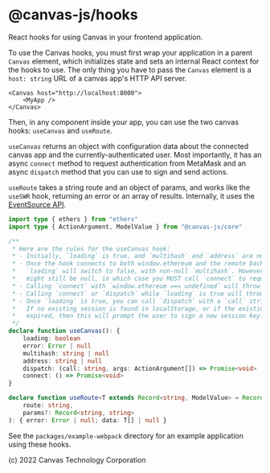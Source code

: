 # @canvas-js/hooks

React hooks for using Canvas in your frontend application.

To use the Canvas hooks, you must first wrap your application in a parent `Canvas` element, which initializes state and sets an internal React context for the hooks to use. The only thing you have to pass the `Canvas` element is a `host: string` URL of a canvas app's HTTP API server.

```tsx
<Canvas host="http://localhost:8000">
	<MyApp />
</Canvas>
```

Then, in any component inside your app, you can use the two canvas hooks: `useCanvas` and `useRoute`.

`useCanvas` returns an object with configuration data about the connected canvas app and the currently-authenticated user. Most importantly, it has an async `connect` method to request authentication from MetaMask and an async `dispatch` method that you can use to sign and send actions.

`useRoute` takes a string route and an object of params, and works like the `useSWR` hook, returning an error or an array of results. Internally, it uses the [EventSource API](https://developer.mozilla.org/en-US/docs/Web/API/EventSource).

```ts
import type { ethers } from "ethers"
import type { ActionArgument, ModelValue } from "@canvas-js/core"

/**
 * Here are the rules for the useCanvas hook:
 * - Initially, `loading` is true, and `multihash` and `address` are null.
 * - Once the hook connects to both window.ethereum and the remote backend,
 *   `loading` will switch to false, with non-null `multihash`. However, `address`
 *   might still be null, in which case you MUST call `connect` to request accounts.
 * - Calling `connect` with `window.ethereum === undefined` will throw an error.
 * - Calling `connect` or `dispatch` while `loading` is true will throw an error.
 * - Once `loading` is true, you can call `dispatch` with a `call` string and `args` array.
 *   If no existing session is found in localStorage, or if the existing session has
 *   expired, then this will prompt the user to sign a new session key.
 */
declare function useCanvas(): {
	loading: boolean
	error: Error | null
	multihash: string | null
	address: string | null
	dispatch: (call: string, args: ActionArgument[]) => Promise<void>
	connect: () => Promise<void>
}

declare function useRoute<T extends Record<string, ModelValue> = Record<string, ModelValue>>(
	route: string,
	params?: Record<string, string>
): { error: Error | null; data: T[] | null }
```

See the `packages/example-webpack` directory for an example application using these hooks.

(c) 2022 Canvas Technology Corporation
